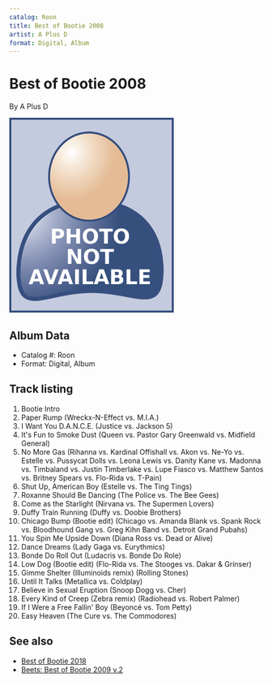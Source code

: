 ```yaml
---
catalog: Roon
title: Best of Bootie 2008
artist: A Plus D
format: Digital, Album
---
```


# Best of Bootie 2008

By A Plus D

![](../../assets/no-picture-available.png)

## Album Data

- Catalog #: Roon
- Format: Digital, Album


## Track listing


1. Bootie Intro
2. Paper Rump (Wreckx-N-Effect vs. M.I.A.)
3. I Want You D.A.N.C.E. (Justice vs. Jackson 5)
4. It's Fun to Smoke Dust (Queen vs. Pastor Gary Greenwald vs. Midfield General)
5. No More Gas (Rihanna vs. Kardinal Offishall vs. Akon vs. Ne-Yo vs. Estelle vs. Pussycat Dolls vs. Leona Lewis vs. Danity Kane vs. Madonna vs. Timbaland vs. Justin Timberlake vs. Lupe Fiasco vs. Matthew Santos vs. Britney Spears vs. Flo-Rida vs. T-Pain)
6. Shut Up, American Boy (Estelle vs. The Ting Tings)
7. Roxanne Should Be Dancing (The Police vs. The Bee Gees)
8. Come as the Starlight (Nirvana vs. The Supermen Lovers)
9. Duffy Train Running (Duffy vs. Doobie Brothers)
10. Chicago Bump (Bootie edit) (Chicago vs. Amanda Blank vs. Spank Rock vs. Bloodhound Gang vs. Greg Kihn Band vs. Detroit Grand Pubahs)
11. You Spin Me Upside Down (Diana Ross vs. Dead or Alive)
12. Dance Dreams (Lady Gaga vs. Eurythmics)
13. Bonde Do Roll Out (Ludacris vs. Bonde Do Role)
14. Low Dog (Bootie edit) (Flo-Rida vs. The Stooges vs. Dakar & Grinser)
15. Gimme Shelter (Illuminoids remix) (Rolling Stones)
16. Until It Talks (Metallica vs. Coldplay)
17. Believe in Sexual Eruption (Snoop Dogg vs. Cher)
18. Every Kind of Creep (Zebra remix) (Radiohead vs. Robert Palmer)
19. If I Were a Free Fallin' Boy (Beyoncé vs. Tom Petty)
20. Easy Heaven (The Cure vs. The Commodores)


## See also

- [Best of Bootie 2018](Best_of_Bootie_2018.md)
- [Beets: Best of Bootie 2009 v.2](../../Beets/A_Plus_D/Best_of_Bootie_2009_v2.md)
